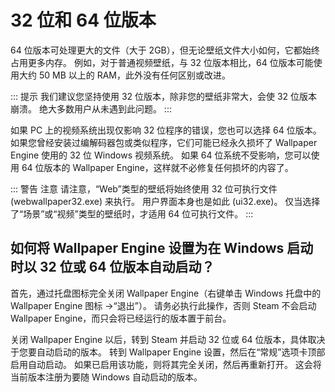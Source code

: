 # 32 位和 64 位版本

64 位版本可处理更大的文件（大于 2GB），但无论壁纸文件大小如何，它都始终占用更多内存。 例如，对于普通视频壁纸，与 32 位版本相比，64 位版本可能使用大约 50 MB 以上的 RAM，此外没有任何区别或改进。

::: 提示 我们建议您坚持使用 32 位版本，除非您的壁纸非常大，会使 32 位版本崩溃。 绝大多数用户从未遇到此问题。 :::

如果 PC 上的视频系统出现仅影响 32 位程序的错误，您也可以选择 64 位版本。 如果您曾经安装过编解码器包或类似程序，它们可能已经永久损坏了 Wallpaper Engine 使用的 32 位 Windows 视频系统。 如果 64 位系统不受影响，您可以使用 64 位版本的 Wallpaper Engine，这样就不必修复任何损坏的内容了。

::: 警告 注意 请注意，“Web”类型的壁纸将始终使用 32 位可执行文件 (webwallpaper32.exe) 来执行。 用户界面本身也是如此 (ui32.exe)。 仅当选择了“场景”或“视频”类型的壁纸时，才适用 64 位可执行文件。 :::

## 如何将 Wallpaper Engine 设置为在 Windows 启动时以 32 位或 64 位版本自动启动？

首先，通过托盘图标完全关闭 Wallpaper Engine（右键单击 Windows 托盘中的 Wallpaper Engine 图标 ->“退出”）。 请务必执行此操作，否则 Steam 不会启动 Wallpaper Engine，而只会将已经运行的版本置于前台。

关闭 Wallpaper Engine 以后，转到 Steam 并启动 32 位或 64 位版本，具体取决于您要自动启动的版本。 转到 Wallpaper Engine 设置，然后在“常规”选项卡顶部启用自动启动。 如果已启用该功能，则将其完全关闭，然后再重新打开。 这会将当前版本注册为要随 Windows 自动启动的版本。 